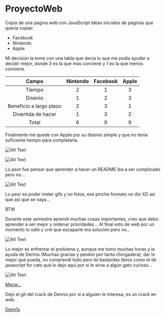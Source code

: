 # ProyectoWeb
Copia de una pagina web con JavaScript
Ideas iniciales de paginas que queria copiar:
* Facebook
* Nintendo
* Apple

Mi decision la tome con una tabla que decia lo que me podia ayudar a decidir mejor, donde 3 es la que mas conviene y 1 es la que menos conviene.

|Campo                  | Nintendo | Facebook | Apple |
|:---------------------:|:--------:|:--------:|:-----:|
|Tiempo                 |2         |1         |3      |
|Disenio                |1         |2         |3      |
|Beneficio a largo plazo|2         |3         |1      |
|Divertida de hacer     |1         |3         |2      |
|Total                  |6         |9         |9      |

Finalmente me quede con Apple por su disenio simple y que no tenia suficiente tiempo para completarla.

![Alt Text][AppleLogo]

[AppleLogo]: https://github.com/GuilleLink/ProyectoWeb/AppleLogo.png "Apple"

![Alt Text](https://media.giphy.com/media/xT0xeJpnrWC4XWblEk/giphy.gif)

Lo peor fue pensar que aprender a hacer un README iba a ser complicado pero no...

![Alt Text](https://media.giphy.com/media/SFcvg6hqQNksM/giphy.gif)

Lo peor es poder meter gifs y no fotos, ese pinche formato no dió XD asi que asi que se vaya...

BTW

Durante este semestre aprendí muchas cosas importantes, creo que debo aprender a ser mejor y ordenar prioridades... Al final esto de web por un momento lo odié y creí que escaparle era solución pero no... 

![Alt Text](https://media.giphy.com/media/d2W7eZX5z62ziqdi/giphy.gif)

Lo mejor es enfrentar el problema y, aunque me tomó muchas horas y la ayuda de Dennis (Muchas gracias y perdón por tanta chingadera), dar lo mejor que pueda, no comprendí todo pero leí bastantes libros como el de javascript for cats que lo dejo aquí por si le sirve a algún gato curioso...

![Alt Text](https://media.giphy.com/media/vFKqnCdLPNOKc/giphy.gif)

[Meow...](http://jsforcats.com/)

Dejo el git del crack de Dennis por si a alguien le interesa, es un crack en web.

[Denn1s](https://github.com/denn1s)